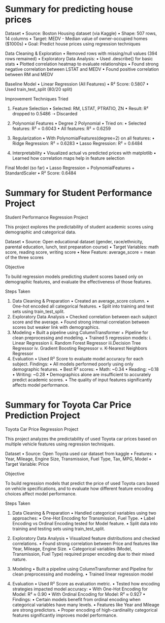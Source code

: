 # Summary for predicting house prices

 Dataset
	•	Source: Boston Housing dataset (via Kaggle)
	•	Shape: 507 rows, 14 columns
	•	Target: MEDV - Median value of owner-occupied homes ($1000s)
	•	Goal: Predict house prices using regression techniques

 Data Cleaning & Exploration
	•	Removed rows with missing/null values (394 rows remained)
	•	Exploratory Data Analysis:
	•	Used .describe() for basic stats
	•	Plotted correlation heatmap to evaluate relationships
	•	Found strong negative correlation between LSTAT and MEDV
	•	Found positive correlation between RM and MEDV

 Baseline Model
	•	Linear Regression (All Features)
	•	R² Score: 0.5807
	•	Used train_test_split (80/20 split)


 Improvement Techniques Tried

1. Feature Selection
	•	Selected: RM, LSTAT, PTRATIO, ZN
	•	Result: R² dropped to 0.5486 ➝ Discarded

2. Polynomial Features
	•	Degree 2 Polynomial
	•	Tried on:
	•	Selected features: R² = 0.6043
	•	All features: R² = 0.6259 

3. Regularization
	•	With PolynomialFeatures(degree=2) on all features:
	•	Ridge Regression: R² = 0.6283
	•	Lasso Regression: R² = 0.6484 

4. Interpretability
	•	Visualized actual vs predicted prices with matplotlib
	•	Learned how correlation maps help in feature selection

 Final Model (so far)
	•	Lasso Regression + PolynomialFeatures + StandardScaler
	•	R² Score: 0.6484
 

 # Summary for Student Performance Project

Student Performance Regression Project

This project explores the predictability of student academic scores using demographic and categorical data.

Dataset
	•	Source: Open educational dataset (gender, race/ethnicity, parental education, lunch, test preparation course)
	•	Target Variables: math score, reading score, writing score
	•	New Feature: average_score = mean of the three scores

Objective

To build regression models predicting student scores based only on demographic features, and evaluate the effectiveness of those features.

Steps Taken
1.	Data Cleaning & Preparation
	•	Created an average_score column.
	•	One-hot encoded all categorical features.
	•	Split into training and test sets using train_test_split. 
2. Exploratory Data Analysis
	•	Checked correlation between each subject score and the average.
	•	Found strong internal correlation between scores but weaker link with demographics.
3.	Modeling
    •	Built a pipeline using ColumnTransformer + Pipeline for clean preprocessing and modeling.
    •	Trained 5 regression models:
    i.  Linear Regression
    ii. Random Forest Regressor
    iii.Decision Tree Regressor
    iv.	Gradient Boosting Regressor
    v.	K-Nearest Neighbors Regressor
4.	Evaluation
   •	Used R² Score to evaluate model accuracy for each subject.
	Findings:
   •	All models performed poorly using only demographic features.
   •	Best R² scores:
   •	Math: ~0.34
   •	Reading: ~0.18
   •	Writing: ~0.28
   •	Demographics alone are insufficient to accurately predict academic scores.
   •    The quality of input features significantly affects model performance.

# Summary for Toyota Car Price Prediction Project

Toyota Car Price Regression Project

This project analyzes the predictability of used Toyota car prices based on multiple vehicle features using regression techniques.

Dataset
	•	Source: Open Toyota used car dataset from kaggle
	•	Features:
	•	Year, Mileage, Engine Size, Transmission, Fuel Type, Tax, MPG, Model
	•	Target Variable: Price

Objective

To build regression models that predict the price of used Toyota cars based on vehicle specifications, and to evaluate how different feature encoding choices affect model performance.

Steps Taken

1. Data Cleaning & Preparation
	•	Handled categorical variables using two approaches:
	•	One-Hot Encoding for Transmission, Fuel Type.
	•	Label Encoding vs Ordinal Encoding tested for Model feature.
	•	Split data into training and testing sets using train_test_split.

2. Exploratory Data Analysis
	•	Visualized feature distributions and checked correlations.
	•	Found strong correlation between Price and features like Year, Mileage, Engine Size.
	•	Categorical variables (Model, Transmission, Fuel Type) required proper encoding due to their mixed nature.

3. Modeling
	•	Built a pipeline using ColumnTransformer and Pipeline for clean preprocessing and modeling.
	•	Trained linear regression model

4. Evaluation
	•	Used R² Score as evaluation metric.
	•	Tested how encoding strategies impacted model accuracy:
	•	With One-Hot Encoding for Model: R² ≈ 0.90
	•	With Ordinal Encoding for Model: R² ≈ 0.927
	•	Findings:
	•	Certain models benefit from ordinal encoding when categorical variables have many levels.
	•	Features like Year and Mileage are strong predictors.
	•	Proper encoding of high-cardinality categorical features significantly improves model performance.